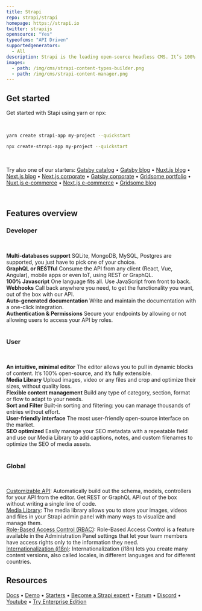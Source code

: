 ```yaml
---
title: Strapi
repo: strapi/strapi
homepage: https://strapi.io
twitter: strapijs
opensource: "Yes"
typeofcms: "API Driven"
supportedgenerators:
  - All
description: Strapi is the leading open-source headless CMS. It’s 100% Javascript, fully customizable and developer-first. It saves API development time through a beautiful admin panel anyone can use.
images:
  - path: /img/cms/strapi-content-types-builder.png
  - path: /img/cms/strapi-content-manager.png
---
```


## Get started

Get started with Stapi using yarn or npx:

<br />

```bash
yarn create strapi-app my-project --quickstart
```

```bash
npx create-strapi-app my-project --quickstart
```

<br />

Try also one of our starters: [Gatsby catalog](https://github.com/strapi/strapi-starter-gatsby-catalog) • [Gatsby blog](https://github.com/strapi/strapi-starter-gatsby-blog) • [Nuxt.js blog](https://github.com/strapi/strapi-starter-nuxt-blog) • [Next.js blog](https://github.com/strapi/strapi-starter-next-blog) • [Next.js corporate](https://github.com/strapi/strapi-starter-next-corporate) • [Gatsby corporate](https://github.com/strapi/strapi-starter-gatsby-corporate) • [Gridsome portfolio](https://github.com/strapi/strapi-starter-gridsome-portfolio) • [Nuxt.js e-commerce](https://github.com/strapi/strapi-starter-nuxt-e-commerce) • [Next.js e-commerce](https://github.com/strapi/strapi-starter-next-ecommerce) • [Gridsome blog](https://github.com/strapi/strapi-starter-gridsome-blog)

<br />

## Features overview

### Developer

<br />

**Multi-databases support** SQLite, MongoDB, MySQL, Postgres are supported, you just have to pick one of your choice.<br />
**GraphQL or RESTful** Consume the API from any client (React, Vue, Angular), mobile apps or even IoT, using REST or GraphQL.<br />
**100% Javascript** One language fits all. Use JavaScript from front to back.<br />
**Webhooks** Call back anywhere you need, to get the functionality you want, out of the box with our API.<br />
**Auto-generated documentation** Write and maintain the documentation with a one-click integration.<br />
**Authentication & Permissions** Secure your endpoints by allowing or not allowing users to access your API by roles.<br /><br />

### User

<br />

**An intuitive, minimal editor** The editor allows you to pull in dynamic blocks of content. It’s 100% open-source, and it’s fully extensible.<br />
**Media Library** Upload images, video or any files and crop and optimize their sizes, without quality loss.<br />
**Flexible content management** Build any type of category, section, format or flow to adapt to your needs. <br />
**Sort and Filter** Built-in sorting and filtering: you can manage thousands of entries without effort.<br />
**User-friendly interface** The most user-friendly open-source interface on the market.<br />
**SEO optimized** Easily manage your SEO metadata with a repeatable field and use our Media Library to add captions, notes, and custom filenames to optimize the SEO of media assets.<br /><br />

### Global

<br />

[Customizable API](https://strapi.io/features/customizable-api): Automatically build out the schema, models, controllers for your API from the editor. Get REST or GraphQL API out of the box without writing a single line of code.<br />
[Media Library](https://strapi.io/features/media-library): The media library allows you to store your images, videos and files in your Strapi admin panel with many ways to visualize and manage them.<br />
[Role-Based Access Control (RBAC)](https://strapi.io/features/custom-roles-and-permissions): Role-Based Access Control is a feature available in the Administration Panel settings that let your team members have access rights only to the information they need.<br />
[Internationalization (i18n)](https://strapi.io/features/internationalization): Internationalization (i18n) lets you create many content versions, also called locales, in different languages and for different countries.<br />

## Resources

[Docs](https://strapi.io/documentation) • [Demo](https://strapi.io/demo) • [Starters](https://strapi.io/starters) • [Become a Strapi expert](https://academy.strapi.io/) • [Forum](https://forum.strapi.io/) • [Discord](https://discord.strapi.io) • [Youtube](https://www.youtube.com/c/Strapi/featured) • [Try Enterprise Edition](https://strapi.io/enterprise)
